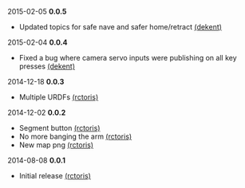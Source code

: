 2015-02-05 **0.0.5**
 * Updated topics for safe nave and safer home/retract [(dekent)](https://github.com/dekent/)

2015-02-04 **0.0.4**
 * Fixed a bug where camera servo inputs were publishing on all key presses [(dekent)](https://github.com/dekent/)

2014-12-18 **0.0.3**
 * Multiple URDFs [(rctoris)](https://github.com/rctoris/)

2014-12-02 **0.0.2**
 * Segment button [(rctoris)](https://github.com/rctoris/)
 * No more banging the arm [(rctoris)](https://github.com/rctoris/)
 * New map png [(rctoris)](https://github.com/rctoris/)

2014-08-08 **0.0.1**
 * Initial release [(rctoris)](https://github.com/rctoris/)
